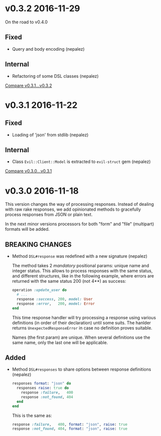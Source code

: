 # v0.3.2 2016-11-29

On the road to v0.4.0

## Fixed
- Query and body encoding (nepalez)

## Internal
- Refactoring of some DSL classes (nepalez)

[Compare v0.3.1...v0.3.2](https://github.com/dry-rb/dry-initializer/compare/v0.3.1...v0.3.2)

# v0.3.1 2016-11-22

## Fixed
- Loading of 'json' from stdlib (nepalez)

## Internal
- Class `Evil::Client::Model` is extracted to `evil-struct` gem (nepalez)

[Compare v0.3.0...v0.3.1](https://github.com/dry-rb/dry-initializer/compare/v0.3.0...v0.3.1)

# v0.3.0 2016-11-18

This version changes the way of processing responses. Instead of dealing
with raw rake responses, we add opinionated methods to gracefully process
responses from JSON or plain text.

In the next minor versions processors for both "form" and "file" (multipart)
formats will be added.

## BREAKING CHANGES
- Method `DSL#response` was redefined with a new signature (nepalez)

  The method takes 2 _mandatory_ positional params: unique name and
  integer status. This allows to process responses with the same status,
  and different structures, like in the following example, where errors
  are returned with the same status 200 (not 4**) as success:

  ```ruby
  operation :update_user do
    # ...
    response :success, 200, model: User
    response :error,   200, model: Error
  end
  ```

  This time response handler will try processing a response using various
  definitions (in order of their declaration) until some suits. The hanlder
  returns `UnexpectedResponseError` in case no definition proves suitable.

  Names (the first param) are unique. When several definitions use the same name,
  only the last one will be applicable.

## Added
- Method `DSL#responses` to share options between response definitions (nepalez)

  ```ruby
  responses format: "json" do
    responses raise: true do
      response :failure,   400
      response :not_found, 404
    end
  end
  ```

  This is the same as:

  ```ruby
  response :failure,   400, format: "json", raise: true
  response :not_found, 404, format: "json", raise: true
  ```
